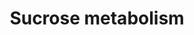 ---
annotations:
- type: Pathway Ontology
  value: starch and sucrose metabolic pathway
authors:
- Anwesha
- Sbohler
- Egonw
- MaintBot
- DeSl
- Eweitz
description: 'This pathway represents the reactions for the synthesis and degradation
  in the cytosol of plants. Enzymes, metabolites and cofactors are represented according
  to different sources (KEGG, Plant Physiology (third edition), UniProt) Enzyme IDs
  are either UniProt or Enzyme code and are non-exhaustive due to the redundancy of
  most databases. This pathway is partly based on: http://www.genome.jp/kegg-bin/show_pathway?ath00500
  Links to other pathways are represented as well.'
last-edited: 2021-05-27
organisms:
- Arabidopsis thaliana
redirect_from:
- /index.php/Pathway:WP2623
- /instance/WP2623
schema-jsonld:
- '@context': https://schema.org/
  '@id': https://wikipathways.github.io/pathways/WP2623.html
  '@type': Dataset
  creator:
    '@type': Organization
    name: WikiPathways
  description: 'This pathway represents the reactions for the synthesis and degradation
    in the cytosol of plants. Enzymes, metabolites and cofactors are represented according
    to different sources (KEGG, Plant Physiology (third edition), UniProt) Enzyme
    IDs are either UniProt or Enzyme code and are non-exhaustive due to the redundancy
    of most databases. This pathway is partly based on: http://www.genome.jp/kegg-bin/show_pathway?ath00500
    Links to other pathways are represented as well.'
  keywords:
  - ''
  - glucose-6-phosphate isomerase
  - ATP
  - sucrose synthase 5
  - fructose 6-phosphate
  - UDP-glucose pyrophosphorylase 1
  - PPi
  - UDP-glucose
  - glucose 6-phosphate
  - Starch Metabolism
  - Glycolysis
  - sucrose-6-phosphate
  - hexokinase 2
  - D-glucose-6-phosphate
  - sucrose synthase 4
  - sucrose 6'-phosphate
  - invertase 2
  - sucrose
  - ADP
  - sucrose synthase 6
  - phosphoglucomutase 1
  - UDP-glucose pyrophosphorylase 2
  - sucrose synthase 3
  - glucose 1-phosphate
  - fructose
  - beta-fructofuranosidase
  - sucrose synthase 2
  - UTP
  - invertase 1
  - glucose
  - phosphoglucomutase 2
  - UDP
  - sucrose synthase 1
  license: CC0
  name: Sucrose metabolism
seo: CreativeWork
title: Sucrose metabolism
wpid: WP2623
---